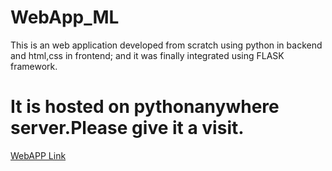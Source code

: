 # WebApp_ML


This is an web application developed from scratch using python in backend and html,css in frontend; and it was finally integrated using FLASK framework.


# It is hosted on pythonanywhere server.Please give it a visit.

[WebAPP Link](https://rohitbankar.pythonanywhere.com)
